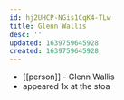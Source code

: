 ```yaml
---
id: hj2UHCP-NGis1CqK4-TLw
title: Glenn Wallis
desc: ''
updated: 1639759645928
created: 1639759645928
---
```



- [[person]] - Glenn Wallis
- appeared 1x at the stoa
